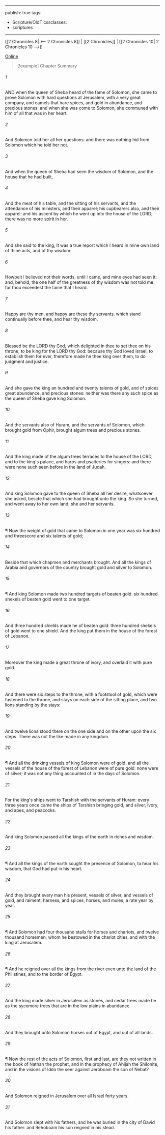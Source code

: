 

---
publish: true
tags:
  - Scripture/OldT
cssclasses:
  - scriptures
---
[[2 Chronicles 8| <-- 2 Chronicles 8]] | [[2 Chronicles]] | [[2 Chronicles 10| 2 Chronicles 10 -->]]

[Online](https://churchofjesuschrist.org/study/scriptures/ot/2-chr/9?lang=eng)

>[!example] Chapter Summary
>
###### 1
AND when the queen of Sheba heard of the fame of Solomon, she came to prove Solomon with hard questions at Jerusalem, with a very great company, and camels that bare spices, and gold in abundance, and precious stones: and when she was come to Solomon, she communed with him of all that was in her heart.
###### 2
And Solomon told her all her questions: and there was nothing hid from Solomon which he told her not.
###### 3
And when the queen of Sheba had seen the wisdom of Solomon, and the house that he had built,
###### 4
And the meat of his table, and the sitting of his servants, and the attendance of his ministers, and their apparel; his cupbearers also, and their apparel; and his ascent by which he went up into the house of the LORD; there was no more spirit in her.
###### 5
And she said to the king, It was a true report which I heard in mine own land of thine acts, and of thy wisdom:
###### 6
Howbeit I believed not their words, until I came, and mine eyes had seen it: and, behold, the one half of the greatness of thy wisdom was not told me: for thou exceedest the fame that I heard.
###### 7
Happy are thy men, and happy are these thy servants, which stand continually before thee, and hear thy wisdom.
###### 8
Blessed be the LORD thy God, which delighted in thee to set thee on his throne, to be king for the LORD thy God: because thy God loved Israel, to establish them for ever, therefore made he thee king over them, to do judgment and justice.
###### 9
And she gave the king an hundred and twenty talents of gold, and of spices great abundance, and precious stones: neither was there any such spice as the queen of Sheba gave king Solomon.
###### 10
And the servants also of Huram, and the servants of Solomon, which brought gold from Ophir, brought algum trees and precious stones.
###### 11
And the king made of the algum trees terraces to the house of the LORD, and to the king's palace, and harps and psalteries for singers: and there were none such seen before in the land of Judah.
###### 12
And king Solomon gave to the queen of Sheba all her desire, whatsoever she asked, beside that which she had brought unto the king.  So she turned, and went away to her own land, she and her servants.
###### 13
¶ Now the weight of gold that came to Solomon in one year was six hundred and threescore and six talents of gold;
###### 14
Beside that which chapmen and merchants brought.  And all the kings of Arabia and governors of the country brought gold and silver to Solomon.
###### 15
¶ And king Solomon made two hundred targets of beaten gold: six hundred shekels of beaten gold went to one target.
###### 16
And three hundred shields made he of beaten gold: three hundred shekels of gold went to one shield.  And the king put them in the house of the forest of Lebanon.
###### 17
Moreover the king made a great throne of ivory, and overlaid it with pure gold.
###### 18
And there were six steps to the throne, with a footstool of gold, which were fastened to the throne, and stays on each side of the sitting place, and two lions standing by the stays:
###### 19
And twelve lions stood there on the one side and on the other upon the six steps.  There was not the like made in any kingdom.
###### 20
¶ And all the drinking vessels of king Solomon were of gold, and all the vessels of the house of the forest of Lebanon were of pure gold: none were of silver; it was not any thing accounted of in the days of Solomon.
###### 21
For the king's ships went to Tarshish with the servants of Huram: every three years once came the ships of Tarshish bringing gold, and silver, ivory, and apes, and peacocks.
###### 22
And king Solomon passed all the kings of the earth in riches and wisdom.
###### 23
¶ And all the kings of the earth sought the presence of Solomon, to hear his wisdom, that God had put in his heart.
###### 24
And they brought every man his present, vessels of silver, and vessels of gold, and raiment, harness, and spices, horses, and mules, a rate year by year.
###### 25
¶ And Solomon had four thousand stalls for horses and chariots, and twelve thousand horsemen; whom he bestowed in the chariot cities, and with the king at Jerusalem.
###### 26
¶ And he reigned over all the kings from the river even unto the land of the Philistines, and to the border of Egypt.
###### 27
And the king made silver in Jerusalem as stones, and cedar trees made he as the sycomore trees that are in the low plains in abundance.
###### 28
And they brought unto Solomon horses out of Egypt, and out of all lands.
###### 29
¶ Now the rest of the acts of Solomon, first and last, are they not written in the book of Nathan the prophet, and in the prophecy of Ahijah the Shilonite, and in the visions of Iddo the seer against Jeroboam the son of Nebat?
###### 30
And Solomon reigned in Jerusalem over all Israel forty years.
###### 31
And Solomon slept with his fathers, and he was buried in the city of David his father: and Rehoboam his son reigned in his stead.



